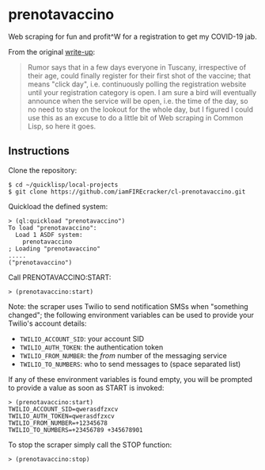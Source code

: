 # prenotavaccino
Web scraping for fun and profit^W for a registration to get my COVID-19 jab.

From the original [write-up](https://matteolandi.net/plan.html#day-2021-06-02):

> Rumor says that in a few days everyone in Tuscany, irrespective of their age,
> could finally register for their first shot of the vaccine; that means "click
> day", i.e. continuously polling the registration website until your
> registration category is open.  I am sure a bird will eventually announce
> when the service will be open, i.e. the time of the day, so no need to stay
> on the lookout for the whole day, but I figured I could use this as an excuse
> to do a little bit of Web scraping in Common Lisp, so here it goes.

## Instructions

Clone the repository:

    $ cd ~/quicklisp/local-projects
    $ git clone https://github.com/iamFIREcracker/cl-prenotavaccino.git

Quickload the defined system:

    > (ql:quickload "prenotavaccino")
    To load "prenotavaccino":
      Load 1 ASDF system:
        prenotavaccino
    ; Loading "prenotavaccino"
    .....
    ("prenotavaccino")

Call PRENOTAVACCINO:START:

    > (prenotavaccino:start)

Note: the scraper uses Twilio to send notification SMSs when "something
changed"; the following environment variables can be used to provide your
Twilio's account details:

- `TWILIO_ACCOUNT_SID`: your account SID
- `TWILIO_AUTH_TOKEN`: the authentication token
- `TWILIO_FROM_NUMBER`: the _from_ number of the messaging service
- `TWILIO_TO_NUMBERS`: who to send messages to (space separated list)

If any of these environment variables is found empty, you will be prompted to
provide a value as soon as START is invoked:

    > (prenotavaccino:start)
    TWILIO_ACCOUNT_SID=qwerasdfzxcv
    TWILIO_AUTH_TOKEN=qwerasdfzxcv
    TWILIO_FROM_NUMBER=+12345678
    TWILIO_TO_NUMBERS=+23456789 +345678901

To stop the scraper simply call the STOP function:

    > (prenotavaccino:stop)

